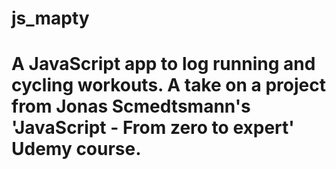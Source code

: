 # js_mapty

# A JavaScript app to log running and cycling workouts. A take on a project from Jonas Scmedtsmann's 'JavaScript - From zero to expert' Udemy course.
